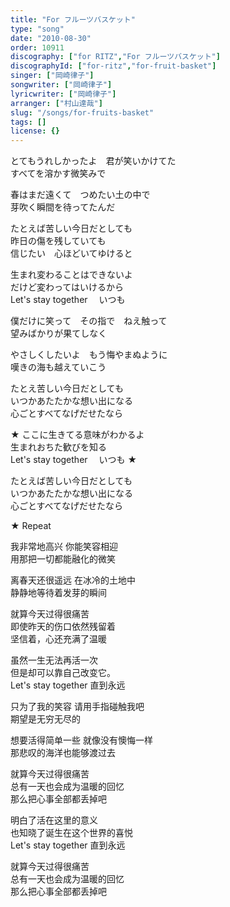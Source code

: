 ```yaml
---
title: "For フルーツバスケット"
type: "song"
date: "2010-08-30"
order: 10911
discography: ["for RITZ","For フルーツバスケット"]
discographyId: ["for-ritz","for-fruit-basket"]
singer: ["岡崎律子"]
songwriter: ["岡崎律子"]
lyricwriter: ["岡崎律子"]
arranger: ["村山達哉"]
slug: "/songs/for-fruits-basket"
tags: []
license: {}
---
```


とてもうれしかったよ　君が笑いかけてた   
すべてを溶かす微笑みで   
  
春はまだ遠くて　つめたい土の中で   
芽吹く瞬間を待ってたんだ   
  
たとえば苦しい今日だとしても   
昨日の傷を残していても   
信じたい　心ほどいてゆけると   
  
生まれ変わることはできないよ   
だけど変わってはいけるから   
Let's stay together 　いつも   
  
僕だけに笑って　その指で　ねえ触って   
望みばかりが果てしなく   
  
やさしくしたいよ　もう悔やまぬように   
嘆きの海も越えていこう   
  
たとえ苦しい今日だとしても   
いつかあたたかな想い出になる   
心ごとすべてなげだせたなら   
  
★ ここに生きてる意味がわかるよ   
生まれおちた歓びを知る   
Let's stay together 　いつも ★   
  
たとえば苦しい今日だとしても   
いつかあたたかな想い出になる   
心ごとすべてなげだせたなら   
  
★ Repeat   

  <!-- 翻译 -->

我非常地高兴 你能笑容相迎  
用那把一切都能融化的微笑  
  
离春天还很遥远 在冰冷的土地中  
静静地等待着发芽的瞬间  
  
就算今天过得很痛苦  
即使昨天的伤口依然残留着  
坚信着，心还充满了温暖  
  
虽然一生无法再活一次  
但是却可以靠自己改变它。  
Let's stay together 直到永远  
  
只为了我的笑容 请用手指碰触我吧  
期望是无穷无尽的  
  
想要活得简单一些 就像没有懊悔一样  
那悲叹的海洋也能够渡过去  
  
就算今天过得很痛苦  
总有一天也会成为温暖的回忆  
那么把心事全部都丢掉吧  
  
明白了活在这里的意义  
也知晓了诞生在这个世界的喜悦  
Let's stay together 直到永远  
  
就算今天过得很痛苦  
总有一天也会成为温暖的回忆  
那么把心事全部都丢掉吧
